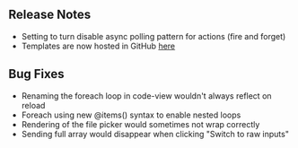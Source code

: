 ## Release Notes
* Setting to turn disable async polling pattern for actions (fire and forget)
* Templates are now hosted in GitHub [here](https://github.com/Azure/logicapps/tree/master/templates)

## Bug Fixes
* Renaming the foreach loop in code-view wouldn't always reflect on reload
* Foreach using new @items() syntax to enable nested loops
* Rendering of the file picker would sometimes not wrap correctly
* Sending full array would disappear when clicking "Switch to raw inputs"